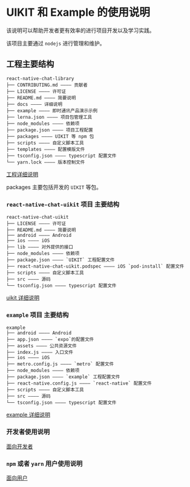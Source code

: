 # UIKIT 和 Example 的使用说明

该说明可以帮助开发者更有效率的进行项目开发以及学习实践。

该项目主要通过 `nodejs` 进行管理和维护。

## 工程主要结构

```text
react-native-chat-library
├── CONTRIBUTING.md ———— 贡献者
├── LICENSE ———— 许可证
├── README.md ———— 简要说明
├── docs ———— 详细说明
├── example ———— 即时通讯产品演示示例
├── lerna.json ———— 项目包管理工具
├── node_modules ———— 依赖项
├── package.json ———— 项目工程配置
├── packages ———— UIKIT 等 npm 包
├── scripts ———— 自定义脚本工具
├── templates ———— 配置模版文件
├── tsconfig.json ———— typescript 配置文件
└── yarn.lock ———— 版本控制文件
```

[工程详细说明](./workspace.md)

packages 主要包括开发的 `UIKIT` 等包。

### `react-native-chat-uikit` 项目 主要结构

```text
react-native-chat-uikit
├── LICENSE ———— 许可证
├── README.md ———— 简要说明
├── android ———— Android
├── ios ———— iOS
├── lib ———— 对外提供的接口
├── node_modules ———— 依赖项
├── package.json ———— `UIKIT` 工程配置文件
├── react-native-chat-uikit.podspec ———— iOS `pod-install` 配置文件
├── scripts ———— 自定义脚本工具
├── src ———— 源码
└── tsconfig.json ———— typescript 配置文件
```

[uikit 详细说明](./uikit.md)

### `example` 项目 主要结构

```text
example
├── android ———— Android
├── app.json ———— `expo`的配置文件
├── assets ———— 公共资源文件
├── index.js ———— 入口文件
├── ios ———— iOS
├── metro.config.js ———— `metro` 配置文件
├── node_modules ———— 依赖项
├── package.json ———— `example` 工程配置文件
├── react-native.config.js ———— `react-native` 配置文件
├── scripts ———— 自定义脚本工具
├── src ———— 源码
└── tsconfig.json ———— typescript 配置文件
```

[example 详细说明](./example.md)

### 开发者使用说明

[面向开发者](./developer.md)

### `npm` 或者 `yarn` 用户使用说明

[面向用户](./user.md)

